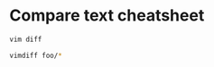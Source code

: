 # Compare text cheatsheet

```sh
vim diff
```

```sh
vimdiff foo/*
```
<!--stackedit_data:
eyJoaXN0b3J5IjpbMTQwMzI4NTUzOF19
-->